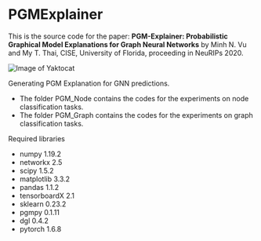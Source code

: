 # PGMExplainer

This is the source code for the paper: **PGM-Explainer: Probabilistic Graphical Model Explanations for Graph Neural Networks** by Minh N. Vu and My T. Thai, CISE, University of Florida, proceeding in NeuRIPs 2020.

![Image of Yaktocat](https://github.com/vunhatminh/PGMExplainer/blob/master/PGM_Node/Explain_GNN/view/GNNDiagram.png)

Generating PGM Explanation for GNN predictions.

  * The folder PGM_Node contains the codes for the experiments on node classification tasks.
  * The folder PGM_Graph contains the codes for the experiments on graph classification tasks.

Required libraries

  * numpy 1.19.2
  * networkx 2.5
  * scipy 1.5.2
  * matplotlib 3.3.2
  * pandas 1.1.2
  * tensorboardX 2.1
  * sklearn 0.23.2
  * pgmpy 0.1.11
  * dgl 0.4.2
  * pytorch 1.6.8
